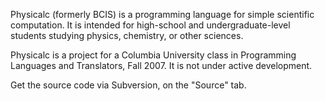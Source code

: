 Physicalc (formerly BCIS) is a programming language for simple scientific computation.  It is intended for high-school and undergraduate-level students studying physics, chemistry, or other sciences.

Physicalc is a project for a Columbia University class in Programming Languages and Translators, Fall 2007.  It is not under active development.

Get the source code via Subversion, on the "Source" tab.